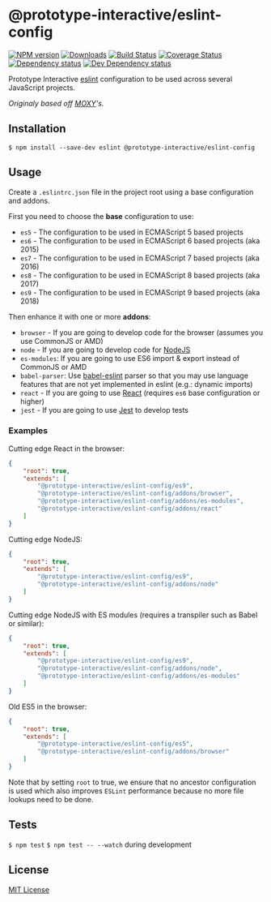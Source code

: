 # @prototype-interactive/eslint-config

[![NPM version][npm-image]][npm-url] [![Downloads][downloads-image]][npm-url] [![Build Status][travis-image]][travis-url] [![Coverage Status][codecov-image]][codecov-url] [![Dependency status][david-dm-image]][david-dm-url] [![Dev Dependency status][david-dm-dev-image]][david-dm-dev-url]


[npm-url]:https://npmjs.org/package/@prototype-interactive/eslint-config
[npm-image]:http://img.shields.io/npm/v/@prototype-interactive/eslint-config.svg
[downloads-image]:http://img.shields.io/npm/dm/@prototype-interactive/eslint-config.svg
[travis-url]:https://travis-ci.org/PrototypeInteractive/eslint-config
[travis-image]:http://img.shields.io/travis/PrototypeInteractive/eslint-config/master.svg
[codecov-url]:https://codecov.io/gh/PrototypeInteractive/eslint-config
[codecov-image]:https://img.shields.io/codecov/c/github/PrototypeInteractive/eslint-config/master.svg
[david-dm-url]:https://david-dm.org/PrototypeInteractive/eslint-config
[david-dm-image]:https://img.shields.io/david/PrototypeInteractive/eslint-config.svg
[david-dm-dev-url]:https://david-dm.org/PrototypeInteractive/eslint-config?type=dev
[david-dm-dev-image]:https://img.shields.io/david/dev/PrototypeInteractive/eslint-config.svg

Prototype Interactive [eslint](http://eslint.org/) configuration to be used across several JavaScript projects.

_Originaly based off [MOXY](https://github.com/moxystudio/eslint-config-moxy)'s._


## Installation

`$ npm install --save-dev eslint @prototype-interactive/eslint-config`

## Usage

Create a `.eslintrc.json` file in the project root using a base configuration and addons.

First you need to choose the **base** configuration to use:

- `es5` - The configuration to be used in ECMAScript 5 based projects
- `es6` - The configuration to be used in ECMAScript 6 based projects (aka 2015)
- `es7` - The configuration to be used in ECMAScript 7 based projects (aka 2016)
- `es8` - The configuration to be used in ECMAScript 8 based projects (aka 2017)
- `es9` - The configuration to be used in ECMAScript 9 based projects (aka 2018)

Then enhance it with one or more **addons**:

- `browser` - If you are going to develop code for the browser (assumes you use CommonJS or AMD)
- `node` - If you are going to develop code for [NodeJS](nodejs.org)
- `es-modules`: If you are going to use ES6 import & export instead of CommonJS or AMD
- `babel-parser`: Use [babel-eslint](https://github.com/babel/babel-eslint) parser so that you may use language features that are not yet implemented in eslint (e.g.: dynamic imports)
- `react` - If you are going to use [React](https://reactjs.org/) (requires `es6` base configuration or higher)
- `jest` - If you are going to use [Jest](https://facebook.github.io/jest/) to develop tests


### Examples

Cutting edge React in the browser:

```json
{
    "root": true,
    "extends": [
        "@prototype-interactive/eslint-config/es9",
        "@prototype-interactive/eslint-config/addons/browser",
        "@prototype-interactive/eslint-config/addons/es-modules",
        "@prototype-interactive/eslint-config/addons/react"
    ]
}
```

Cutting edge NodeJS:

```json
{
    "root": true,
    "extends": [
        "@prototype-interactive/eslint-config/es9",
        "@prototype-interactive/eslint-config/addons/node"
    ]
}
```

Cutting edge NodeJS with ES modules (requires a transpiler such as Babel or similar):

```json
{
    "root": true,
    "extends": [
        "@prototype-interactive/eslint-config/es9",
        "@prototype-interactive/eslint-config/addons/node",
        "@prototype-interactive/eslint-config/addons/es-modules"
    ]
}
```

Old ES5 in the browser:

```json
{
    "root": true,
    "extends": [
        "@prototype-interactive/eslint-config/es5",
        "@prototype-interactive/eslint-config/addons/browser"
    ]
}
```

Note that by setting `root` to true, we ensure that no ancestor configuration is used which also improves `ESLint` performance because no more file lookups need to be done.


## Tests

`$ npm test`
`$ npm test -- --watch` during development


## License

[MIT License](http://opensource.org/licenses/MIT)
